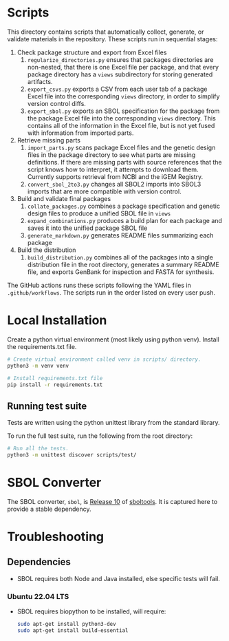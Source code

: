 # Scripts

This directory contains scripts that automatically collect, generate, or validate materials in the repository.
These scripts run in sequential stages: 

1. Check package structure and export from Excel files
    1. `regularize_directories.py` ensures that packages directories are non-nested, that there is one Excel file per package, and that every package directory has a `views` subdirectory for storing generated artifacts.
    2. `export_csvs.py` exports a CSV from each user tab of a package Excel file into the corresponding `views` directory, in order to simplify version control diffs.
    3. `export_sbol.py` exports an SBOL specification for the package from the package Excel file into the corresponding `views` directory. This contains all of the information in the Excel file, but is not yet fused with information from imported parts.
2. Retrieve missing parts
    1. `import_parts.py` scans package Excel files and the genetic design files in the package directory to see what parts are missing definitions. If there are missing parts with source references that the script knows how to interpret, it attempts to download them. Currently supports retrieval from NCBI and the iGEM Registry.
    2. `convert_sbol_2to3.py` changes all SBOL2 imports into SBOL3 imports that are more compatible with version control.
3. Build and validate final packages
    1. `collate_packages.py` combines a package specification and genetic design files to produce a unified SBOL file in `views`
    2. `expand_combinations.py` produces a build plan for each package and saves it into the unified package SBOL file
    3. `generate_markdown.py` generates README files summarizing each package
4. Build the distribution
    1. `build_distribution.py` combines all of the packages into a single distribution file in the root directory, generates a summary README file, and exports GenBank for inspection and FASTA for synthesis.

The GitHub actions runs these scripts following the YAML files in `.github/workflows`.  The scripts run in the order listed on every user push.

# Local Installation 

Create a python virtual environment (most likely using python venv). Install
the requirements.txt file. 

```bash
# Create virtual environment called venv in scripts/ directory. 
python3 -m venv venv 

# Install requirements.txt file 
pip install -r requirements.txt
```

## Running test suite

Tests are written using the python unittest library from the standard library.

To run the full test suite, run the following from the root directory:

```bash
# Run all the tests.
python3 -m unittest discover scripts/test/
```

# SBOL Converter

The SBOL converter, `sbol`, is
[Release 10](https://github.com/sboltools/sboltools/releases/tag/release-10)
of [sboltools](https://github.com/sboltools/sboltools). It is
captured here to provide a stable dependency.

# Troubleshooting 

## Dependencies

- SBOL requires both Node and Java installed, else specific tests will fail.

### Ubuntu 22.04 LTS
- SBOL requires biopython to be installed, will require:
    ```bash 
    sudo apt-get install python3-dev
    sudo apt-get install build-essential
    ```

